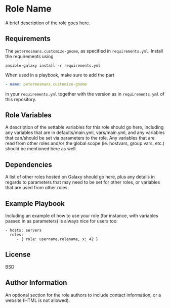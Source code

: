 Role Name
=========

A brief description of the role goes here.

Requirements
------------

The `petermosmans.customize-gnome`, as specified in `requirements.yml`. Install the requirements using

```
ansible-galaxy install -r requirements.yml
```

When used in a playbook, make sure to add the part

```yaml
- name: petermosmans.customize-gnome
```

in your `requirements.yml` together with the version as in `requirements.yml` of this repository.

Role Variables
--------------

A description of the settable variables for this role should go here, including any variables that are in defaults/main.yml, vars/main.yml, and any variables that can/should be set via parameters to the role. Any variables that are read from other roles and/or the global scope (ie. hostvars, group vars, etc.) should be mentioned here as well.

Dependencies
------------

A list of other roles hosted on Galaxy should go here, plus any details in regards to parameters that may need to be set for other roles, or variables that are used from other roles.

Example Playbook
----------------

Including an example of how to use your role (for instance, with variables passed in as parameters) is always nice for users too:

    - hosts: servers
      roles:
         - { role: username.rolename, x: 42 }

License
-------

BSD

Author Information
------------------

An optional section for the role authors to include contact information, or a website (HTML is not allowed).
